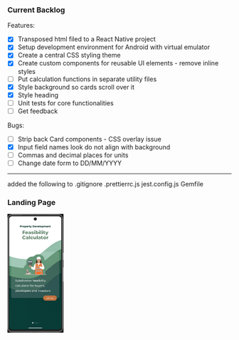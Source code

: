 ### Current Backlog
Features:
- [x] Transposed html filed to a React Native project
- [x] Setup development environment for Android with virtual emulator
- [x] Create a central CSS styling theme
- [x] Create custom components for reusable UI elements - remove inline styles
- [ ] Put calculation functions in separate utility files
- [x] Style background so cards scroll over it
- [x] Style heading
- [ ] Unit tests for core functionalities
- [ ] Get feedback

Bugs:
- [ ] Strip back Card components - CSS overlay issue
- [x] Input field names look do not align with background
- [ ] Commas and decimal places for units
- [ ] Change date form to DD/MM/YYYY
<hr />

added the following to .gitignore
.prettierrc.js
jest.config.js
Gemfile

### Landing Page
<img src="https://github.com/james126/new-boots/blob/dev1/assets/screenshots/landing.jpg" width=25% />
